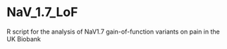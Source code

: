 # NaV_1.7_LoF
R script for the analysis of NaV1.7 gain-of-function variants on pain in the UK Biobank
